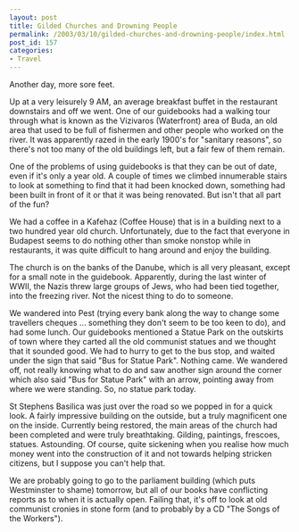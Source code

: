 ```yaml
---
layout: post
title: Gilded Churches and Drowning People
permalink: /2003/03/10/gilded-churches-and-drowning-people/index.html
post_id: 157
categories: 
- Travel
---
```


 Another day, more sore feet.




Up at a very leisurely 9 AM, an average breakfast buffet in the restaurant downstairs and off we went. One of our guidebooks had a walking tour through what is known as the Vizivaros (Waterfront) area of Buda, an old area that used to be full of fishermen and other people who worked on the river. It was apparently razed in the early 1900's for "sanitary reasons", so there's not too many of the old buildings left, but a fair few of them remain.




One of the problems of using guidebooks is that they can be out of date, even if it's only a year old. A couple of times we climbed innumerable stairs to look at something to find that it had been knocked down, something had been built in front of it or that it was being renovated. But isn't that all part of the fun?




We had a coffee in a Kafehaz (Coffee House) that is in a building next to a two hundred year old church. Unfortunately, due to the fact that everyone in Budapest seems to do nothing other than smoke nonstop while in restaurants, it was quite difficult to hang around and enjoy the building.




The church is on the banks of the Danube, which is all very pleasant, except for a small note in the guidebook. Apparently, during the last winter of <span class="caps">WWII</span>, the Nazis threw large groups of Jews, who had been tied together, into the freezing river. Not the nicest thing to do to someone.




We wandered into Pest (trying every bank along the way to change some travellers cheques ... something they don't seem to be too keen to do), and had some lunch. Our guidebooks mentioned a Statue Park on the outskirts of town where they carted all the old communist statues and we thought that it sounded good. We had to hurry to get to the bus stop, and waited under the sign that said "Bus for Statue Park". Nothing came. We wandered off, not really knowing what to do and saw another sign around the corner which also said "Bus for Statue Park" with an arrow, pointing away from where we were standing. So, no statue park today.




St Stephens Basilica was just over the road so we popped in for a quick look. A fairly impressive building on the outside, but a truly magnificent one on the inside. Currently being restored, the main areas of the church had been completed and were truly breathtaking. Gilding, paintings, frescoes, statues. Astounding. Of course, quite sickening when you realise how much money went into the construction of it and not towards helping stricken citizens, but I suppose you can't help that.




We are probably going to go to the parliament building (which puts Westminster to shame) tomorrow, but all of our books have conflicting reports as to when it is actually open. Failing that, it's off to look at old communist cronies in stone form (and to probably by a CD "The Songs of the Workers").

